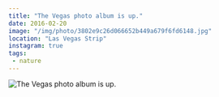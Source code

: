 ```yaml
---
title: "The Vegas photo album is up."
date: 2016-02-20
image: "/img/photo/3802e9c26d066652b449a679f6fd6148.jpg"
location: "Las Vegas Strip"
instagram: true
tags:
 - nature
---
```


![The Vegas photo album is up.](/img/photo/3802e9c26d066652b449a679f6fd6148.jpg)
